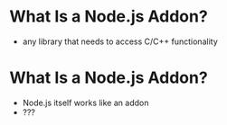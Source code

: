 # What Is a Node.js Addon?

- any library that needs to access C/C++ functionality

<!-- notes
- first speaker note
  - indented sub note
-->

# What Is a Node.js Addon?

- Node.js itself works like an addon
- ???

<!-- notes
- second speaker note
  - indented sub note
- third speaker note
-->

